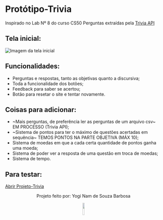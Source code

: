 # Protótipo-Trivia
Inspirado no Lab Nº 8 do curso CS50
Perguntas extraídas pela <a href="https://the-trivia-api.com/">Trivia API</a>
<h2>Tela inicial:</h2>

![Imagem da tela inicial](https://user-images.githubusercontent.com/46427886/220988566-c96c5592-0cfb-4c76-9aef-9fc1db9cbefa.jpeg)

<h2>Funcionalidades:</h2>

* Perguntas e respostas, tanto as objetivas quanto a discursiva;
* Toda a funcionalidade dos botões;
* Feedback para saber se acertou;
* Botão para resetar o site e tentar novamente.

<h2>Coisas para adicionar:</h2>

* ~Mais perguntas, de preferência ler as perguntas de um arquivo csv~ EM PROCESSO (Trivia API);
* ~Sistema de pontos para ter o máximo de questões acertadas em sequência~ TEMOS PONTOS NA PARTE OBJETIVA (MÁX 10);
* Sistema de moedas em que a cada certa quantidade de pontos ganha uma moeda;
* Sistema de poder ver a resposta de uma questão em troca de moedas;
* Sistema de tempo.

<h2>Para testar:</h2>

<a align="center" href="https://euyogi.github.io/Prototipo-Trivia/">Abrir Projeto-Trivia</a>

<p align="center">
  Projeto feito por: Yogi Nam de Souza Barbosa
</p>

<div align="center">
  <img src="https://user-images.githubusercontent.com/46427886/218377101-f832c1a3-6c48-4016-92d2-0d8b6a4fafd5.gif" width="10%" alt-text="Minha imagem de perfil (umcachorro)" />
</div>
